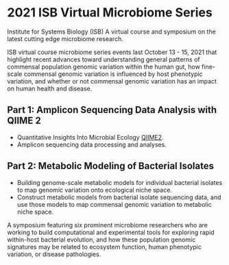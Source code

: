 # 2021 ISB Virtual Microbiome Series
Institute for Systems Biology (ISB) A virtual course and symposium on the latest cutting edge microbiome research.

ISB virtual course microbiome series events last October 13 - 15, 2021 that highlight recent advances toward understanding general patterns of commensal population genomic variation within the human gut, how fine-scale commensal genomic variation is influenced by host phenotypic variation, and whether or not commensal genomic variation has an impact on human health and disease.


## Part 1: Amplicon Sequencing Data Analysis with QIIME 2
- Quantitative Insights Into Microbial Ecology [QIIME2](https://qiime2.org/).
- Amplicon sequencing data processing and analyses.


## Part 2: Metabolic Modeling of Bacterial Isolates
- Building genome-scale metabolic models for individual bacterial isolates to map genomic variation onto ecological niche space.
- Construct metabolic models from bacterial isolate sequencing data, and use those models to map commensal genomic variation to metabolic niche space.


A symposium featuring six prominent microbiome researchers who are working to build computational and experimental tools for exploring rapid within-host bacterial evolution, and how these population genomic signatures may be related to ecosystem function, human phenotypic variation, or disease pathologies.
